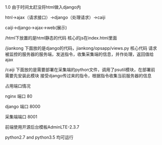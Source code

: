 1.0 
由于时间太赶没将html做入django内

htnl->ajax（请求接口）->django（处理请求）->caiji

caiji->django->ajax->web(展示)

/html下放置的是html静态的代码
  核心的js在index.html里面

/jiankong 下面放的是django的代码，jiankong/opsapp/views.py  核心代码
  请求被监控的服务器的服务端，发送指令，收集采集端的信息，并作处理，返回值给ajax

/caiji  下面放的是需要部署在采集端的python文件，调用了psutil模块，在部署前需要先安装此模块
  接受django传过来的指令，根据指令收集当前服务器的信息

占用端口情况

nginx 端口 80

django 端口 8000

采集端端口 8001

前端使用开源后台模板AdminLTE-2.3.7

python2.7 and python3.5  均可运行
